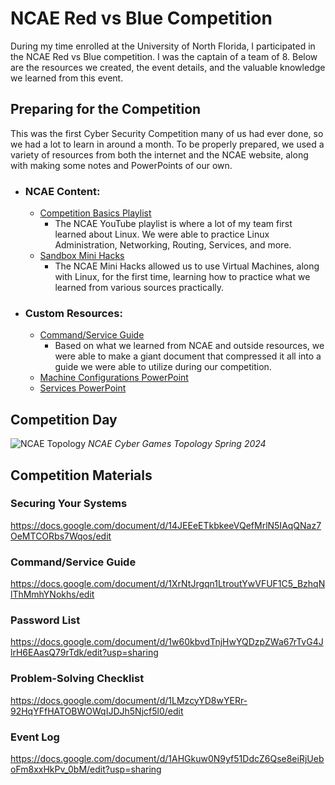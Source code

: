 # NCAE Red vs Blue Competition
During my time enrolled at the University of North Florida, I participated in the NCAE Red vs Blue competition. I was the captain of a team of 8. Below are the resources we created, the event details, and the valuable knowledge we learned from this event. 
## Preparing for the Competition
This was the first Cyber Security Competition many of us had ever done, so we had a lot to learn in around a month. To be properly prepared, we used a variety of resources from both the internet and the NCAE website, along with making some notes and PowerPoints of our own.
- ### NCAE Content:
  - [Competition Basics Playlist](https://www.youtube.com/playlist?list=PLqux0fXsj7x3WYm6ZWuJnGC1rXQZ1018M)
    - The NCAE YouTube playlist is where a lot of my team first learned about Linux. We were able to practice Linux Administration, Networking, Routing, Services, and more. 
  - [Sandbox Mini Hacks](https://ui.sandbox.ncaecybergames.org/challenges)
    - The NCAE Mini Hacks allowed us to use Virtual Machines, along with Linux, for the first time, learning how to practice what we learned from various sources practically.
- ### Custom Resources:
  - [Command/Service Guide](https://docs.google.com/document/d/1XrNtJrgqn1LtroutYwVFUF1C5_BzhqNlThMmhYNokhs/edit)
    - Based on what we learned from NCAE and outside resources, we were able to make a giant document that compressed it all into a guide we were able to utilize during our competition. 
  - [Machine Configurations PowerPoint](https://docs.google.com/presentation/d/1HY_xXdgQ_eW-o6xLOcfd6rAkXAa1gjCJcTXOj9kxfWo/edit#slide=id.p)
  - [Services PowerPoint](https://docs.google.com/presentation/d/16uhRGiZ3PHtEOM4jL6XqZ3qbtVnyW7YOP8q47wwn5VQ/edit#slide=id.p)
## Competition Day
![NCAE Topology](https://ncaecybergames.org/_app/immutable/assets/topology.d995562d.png "NCAE Topology")
_NCAE Cyber Games Topology Spring 2024_



















## Competition Materials
### Securing Your Systems 
https://docs.google.com/document/d/14JEEeETkbkeeVQefMrlN5IAqQNaz7OeMTCORbs7Wqos/edit
### Command/Service Guide
https://docs.google.com/document/d/1XrNtJrgqn1LtroutYwVFUF1C5_BzhqNlThMmhYNokhs/edit
### Password List
https://docs.google.com/document/d/1w60kbvdTnjHwYQDzpZWa67rTvG4JlrH6EAasQ79rTdk/edit?usp=sharing
### Problem-Solving Checklist 
https://docs.google.com/document/d/1LMzcyYD8wYERr-92HqYFfHATOBWOWqIJDJh5Njcf5l0/edit
### Event Log
https://docs.google.com/document/d/1AHGkuw0N9yf51DdcZ6Qse8eiRjUeboFm8xxHkPv_0bM/edit?usp=sharing
